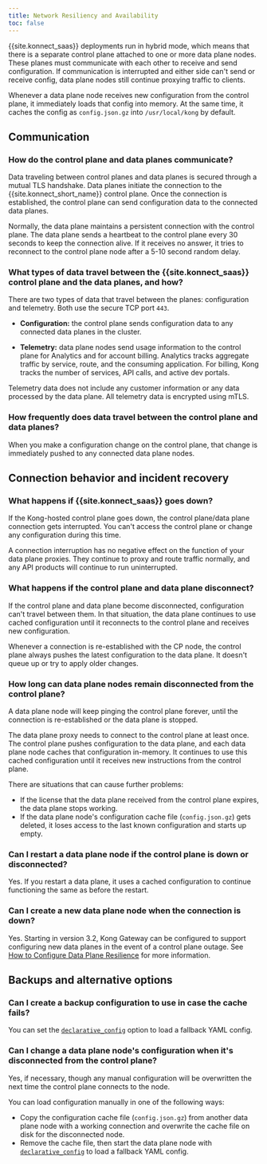 ```yaml
---
title: Network Resiliency and Availability
toc: false
---
```


{{site.konnect_saas}} deployments run in hybrid mode, which means that there is
a separate control plane attached to one or more data plane nodes. These planes
must communicate with each other to receive and send configuration. If
communication is interrupted and either side can't send or receive config, data
plane nodes still continue proxying traffic to clients.

Whenever a data plane node receives new configuration from the control plane,
it immediately loads that config into memory. At the same time, it caches
the config as `config.json.gz` into `/usr/local/kong` by default.

## Communication

### How do the control plane and data planes communicate?

Data traveling between control planes and data planes is secured through a
mutual TLS handshake. 
Data planes initiate the connection to the {{site.konnect_short_name}} control plane.
Once the connection is established, the control plane can send configuration data to the connected data planes.

Normally, the data plane maintains a persistent connection with the control
plane. The data plane sends a heartbeat to the control plane every 30 seconds to
keep the connection alive. If it receives no answer, it tries to reconnect to the
control plane node after a 5-10 second random delay.

### What types of data travel between the {{site.konnect_saas}} control plane and the data planes, and how?

There are two types of data that travel between the planes: configuration
and telemetry. Both use the secure TCP port `443`.

* **Configuration:** the control plane sends configuration data to any connected
  data planes in the cluster.

* **Telemetry:** data plane nodes send usage information to the control plane
  for Analytics and for account billing. Analytics tracks aggregate traffic by
  service, route, and the consuming application. For billing, Kong tracks the
  number of services, API calls, and active dev portals.

Telemetry data does not include any customer information or any data processed
by the data plane. All telemetry data is encrypted using mTLS.

### How frequently does data travel between the control plane and data planes?

When you make a configuration change on the control plane, that change is
immediately pushed to any connected data plane nodes.

## Connection behavior and incident recovery

### What happens if {{site.konnect_saas}} goes down?

If the Kong-hosted control plane goes down, the control plane/data plane
connection gets interrupted. You can't access the control plane or
change any configuration during this time.

A connection interruption has no negative effect on the function of your
data plane proxies. They continue to proxy and route traffic normally, and any API products will continue to run uninterrupted.

### What happens if the control plane and data plane disconnect?

If the control plane and data plane become disconnected, configuration can't
travel between them. In that situation, the data plane continues to use cached
configuration until it reconnects to the control plane and receives new
configuration.

Whenever a connection is re-established with the CP node, the control plane
always pushes the latest configuration to the data plane. It doesn't queue up
or try to apply older changes.

### How long can data plane nodes remain disconnected from the control plane?

A data plane node will keep pinging the
control plane forever, until the connection is re-established or the data plane
is stopped.

The data plane proxy needs to connect to the control plane at least once.
The control plane pushes configuration to the data plane, and each data plane
node caches that configuration in-memory. It continues to use this cached
configuration until it receives new instructions from the control plane.

There are situations that can cause further problems:
* If the license that the data plane received from the control plane expires,
the data plane stops working.
* If the data plane node's configuration cache file (`config.json.gz`)
gets deleted, it loses access to the last known configuration and starts
up empty.

### Can I restart a data plane node if the control plane is down or disconnected?

Yes. If you restart a data plane, it uses a cached configuration to continue
functioning the same as before the restart.

### Can I create a new data plane node when the connection is down?

Yes. Starting in version 3.2, Kong Gateway can be configured to support configuring new data planes in the event of a control plane outage. See [How to Configure Data Plane Resilience](/gateway/latest/kong-enterprise/cp-outage-handling/) for more information. 

## Backups and alternative options

### Can I create a backup configuration to use in case the cache fails?

You can set the [`declarative_config`](/gateway/latest/reference/configuration/#declarative_config)
option to load a fallback YAML config.

### Can I change a data plane node's configuration when it's disconnected from the control plane?

Yes, if necessary, though any manual configuration will be overwritten the next
time the control plane connects to the node.

You can load configuration manually in one of the following ways:
* Copy the configuration cache file (`config.json.gz`) from another data
plane node with a working connection and overwrite the cache file on disk
for the disconnected node.
* Remove the cache file, then start the data plane node with
[`declarative_config`](/gateway/latest/reference/configuration/#declarative_config)
 to load a fallback YAML config.

